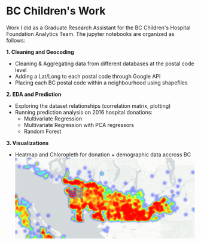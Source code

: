 # BC Children's Work
Work I did as a Graduate Research Assistant for the BC Children's Hospital Foundation Analytics Team. The jupyter notebooks are organized as follows:

**1. Cleaning and Geocoding**
  - Cleaning & Aggregating data from different databases at the postal code level 
  - Adding a Lat/Long to each postal code through Google API 
  - Placing each BC postal code within a neighbourhood using shapefiles 
  
**2. EDA and Prediction** 
   - Exploring the dataset relationships (correlation matrix, plotting) 
   - Running prediction analysis on 2016 hospital donations: 
      * Multivariate Regression 
      * Multivariate Regression with PCA regressors 
      * Random Forest 
      
**3. Visualizations**
  - Heatmap and Chloropleth for donation + demographic data accross BC 
![Screenshot](Vancouver_heatmap.PNG)

